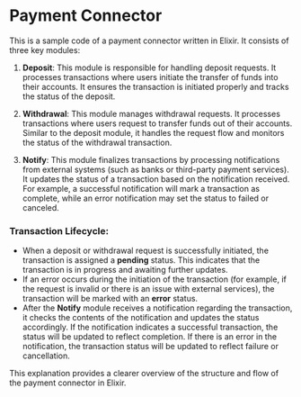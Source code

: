 #  Payment Connector

This is a sample code of a payment connector written in Elixir. It consists of three key modules:

1. **Deposit**: This module is responsible for handling deposit requests. It processes transactions where users initiate the transfer of funds into their accounts. It ensures the transaction is initiated properly and tracks the status of the deposit.

2. **Withdrawal**: This module manages withdrawal requests. It processes transactions where users request to transfer funds out of their accounts. Similar to the deposit module, it handles the request flow and monitors the status of the withdrawal transaction.

3. **Notify**: This module finalizes transactions by processing notifications from external systems (such as banks or third-party payment services). It updates the status of a transaction based on the notification received. For example, a successful notification will mark a transaction as complete, while an error notification may set the status to failed or canceled.

### Transaction Lifecycle:
- When a deposit or withdrawal request is successfully initiated, the transaction is assigned a **pending** status. This indicates that the transaction is in progress and awaiting further updates.
- If an error occurs during the initiation of the transaction (for example, if the request is invalid or there is an issue with external services), the transaction will be marked with an **error** status.
- After the **Notify** module receives a notification regarding the transaction, it checks the contents of the notification and updates the status accordingly. If the notification indicates a successful transaction, the status will be updated to reflect completion. If there is an error in the notification, the transaction status will be updated to reflect failure or cancellation.

This explanation provides a clearer overview of the structure and flow of the payment connector in Elixir.